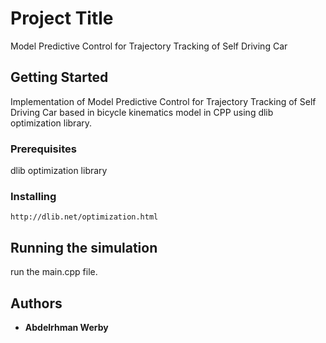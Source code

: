 # Project Title

Model Predictive Control for Trajectory Tracking of Self Driving Car

## Getting Started

Implementation of Model Predictive Control for Trajectory Tracking of Self Driving Car based in bicycle kinematics model in CPP using dlib optimization library.

### Prerequisites

 dlib optimization library

### Installing

```
http://dlib.net/optimization.html
```

## Running the simulation

run the main.cpp file.

## Authors

* **Abdelrhman Werby**
